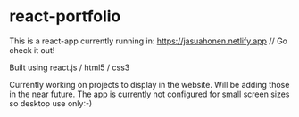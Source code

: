 # react-portfolio

This is a react-app currently running in: https://jasuahonen.netlify.app // Go check it out!

Built using react.js / html5 / css3

Currently working on projects to display in the website. Will be adding those in the near future. The app is currently not configured for small screen sizes so desktop use only:-)


